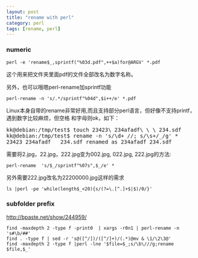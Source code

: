 ```yaml
---
layout: post
title: "rename with perl"
category: perl
tags: [rename, perl]
---
```



### numeric

```
perl -e 'rename$_,sprintf("%03d.pdf",++$a)for@ARGV' *.pdf
```

这个用来把文件夹里面pdf的文件全部改名为数字名称。

另外，也可以哦嗯perl-rename加sprintf功能

```
perl-rename -n 's/.*/sprintf"%04d",$i++/e' *.pdf
```

Linux本身自带的rename非常好用,而且支持部分perl语言，但好像不支持printf，遇到数字比较麻烦，但空格
和字母则ok，如下：

<pre lang="bash" src="http://www.perlmonks.org/?node_id=632437">
kk@debian:/tmp/test$ touch 23423\ 234afadf\ \ \ 234.sdf
kk@debian:/tmp/test$ rename -n 's/\d+ //; s/\s+/_/g' *
23423 234afadf   234.sdf renamed as 234afadf_234.sdf
</pre>

需要将2.jpg，22.jpg，222.jpg变为002.jpg, 022.jpg, 222.jpg的方法:

```
perl-rename  's/$_/sprintf"%07s",$_/e' *
```

另外需要222.jpg改名为22200000.jpg这样的需求
```
ls |perl -pe 'while(length$_<20){s/(?=\.[^.]+$|$)/0/}'
```

### subfolder prefix

http://bpaste.net/show/244959/

```
find -maxdepth 2 -type f -print0  | xargs -r0n1 | perl-rename -n 's#\b/##'
find . -type f | sed -r 's@([^/])/([^/]+)/(.*)@mv & \1/\2\3@'
find -maxdepth 2 -type f |perl -lne '$file=$_;s/\b\///g;rename $file,$_'
```

